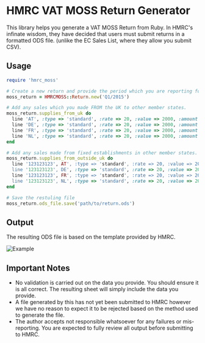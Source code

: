 # HMRC VAT MOSS Return Generator

This library helps you generate a VAT MOSS Return from Ruby. In HMRC's infinate
wisdom, they have decided that users must submit returns in a formatted ODS file.
(unlike the EC Sales List, where they allow you submit CSV).

## Usage

```ruby
require 'hmrc_moss'

# Create a new return and provide the period which you are reporting for.
moss_return = HMRCMOSS::Return.new('Q1/2015')

# Add any sales which you made FROM the UK to other member states.
moss_return.supplies_from_uk do
  line 'AT', :type => 'standard', :rate => 20, :value => 2000, :amount => 10
  line 'DE', :type => 'standard', :rate => 20, :value => 2000, :amount => 10
  line 'FR', :type => 'standard', :rate => 20, :value => 2000, :amount => 10
  line 'NL', :type => 'standard', :rate => 20, :value => 2000, :amount => 10
end

# Add any sales made from fixed establishments in other member states.
moss_return.supplies_from_outside_uk do
  line '123123123', AT', :type => 'standard', :rate => 20, :value => 2000, :amount => 10
  line '123123123', DE', :type => 'standard', :rate => 20, :value => 2000, :amount => 10
  line '123123123', FR', :type => 'standard', :rate => 20, :value => 2000, :amount => 10
  line '123123123', NL', :type => 'standard', :rate => 20, :value => 2000, :amount => 10
end

# Save the restuling file
moss_return.ods_file.save('path/to/return.ods')
```

## Output

The resulting ODS file is based on the template provided by HMRC.

![Example](https://s.adamcooke.io/15/q1GjF3.png)

## Important Notes

* No validation is carried out on the data you provide. You should ensure it is all correct.
  The resulting sheet will simply include the data you provide.
* A file generated by this has not yet been submitted to HMRC however we have no reason
  to expect it to be rejected based on the method used to generate the file.
* The author accepts not responsible whatsoever for any failures or mis-reporting. You
  are expected to fully review all output before submitting to HMRC.
